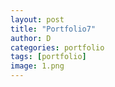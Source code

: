 ```yaml
---
layout: post
title: "Portfolio7"
author: D
categories: portfolio
tags: [portfolio]
image: 1.png
---
```

